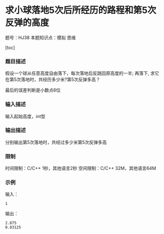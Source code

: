 # 求小球落地5次后所经历的路程和第5次反弹的高度

题号：HJ38
本题知识点：模拟 思维

[toc]

### 题目描述

假设一个球从任意高度自由落下，每次落地后反跳回原高度的一半; 再落下, 求它在第5次落地时，共经历多少米?第5次反弹多高？

最后的误差判断是小数点6位

### 输入描述

输入起始高度，int型

### 输出描述

分别输出第5次落地时，共经过多少米第5次反弹多高

### 限制
时间限制：C/C++ 1秒，其他语言2秒 
空间限制：C/C++ 32M，其他语言64M

### 示例

输入：
```
1
```

输出：
```
2.875
0.03125
```